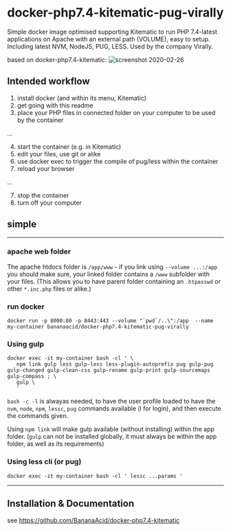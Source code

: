 # docker-php7.4-kitematic-pug-virally

Simple docker image optimised supporting Kitematic to run PHP 7.4-latest applications on Apache with an external path (VOLUME), easy to setup. Including latest NVM, NodeJS, PUG, LESS. Used by the company Virally.

based on docker-php7.4-kitematic:
![screenshot 2020-02-26](https://user-images.githubusercontent.com/1894723/75339170-4a1a6480-5890-11ea-84db-6bbc04a92d88.png)

## Intended workflow

1. install docker (and within its menu, Kitematic)
2. get going with this readme
3. place your PHP files in connected folder on your computer to be used by the container

...

4. start the container (e.g. in Kitematic)
5. edit your files, use git or alike
6. use docker exec to trigger the compile of pug/less within the container
7. reload your browser

...

7. stop the container
8. turn off your computer

## simple
------------------------------------

### apache web folder
The apache htdocs folder is `/app/www` - if you link using `--volume ...:/app` you should make sure, your linked folder contains a `/www` subfolder with your files. (This allows you to have parent folder containing an `.htpasswd` or other `*.inc.php` files or alike.)

### run docker
```
docker run -p 8000:80 -p 8443:443 --volume "`pwd`/..\":/app  --name my-container bananaacid/docker-php7.4-kitematic-pug-virally
```

### Using gulp
```
docker exec -it my-container bash -cl ' \
   npm link gulp less gulp-less less-plugin-autoprefix pug gulp-pug gulp-changed gulp-clean-css gulp-rename gulp-print gulp-sourcemaps gulp-compass ; \
   gulp \
   '
```

`bash -c -l` is alwayas needed, to have the user profile loaded to have the `nvm`, `node`, `npm`, `lessc`, `pug` commands available (l for login), and then execute the commands given.


Using `npm link` will make gulp available (without installing) within the app folder. (`gulp` can not be installed globally, it must always be within the app folder, as well as its requirements)

### Using less cli (or pug)
```
docker exec -it my-container bash -cl ' lessc ...params '
```

------------------------------------
## Installation & Documentation


see https://github.com/BananaAcid/docker-php7.4-kitematic
